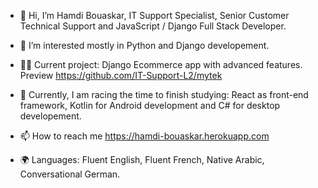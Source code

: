 - 👋 Hi, I’m Hamdi Bouaskar, IT Support Specialist, Senior Customer Technical Support and JavaScript / Django Full Stack Developer.

- 👀 I’m interested mostly in Python and Django developement. 

- 👨‍💻 Current project: Django Ecommerce app with advanced features. Preview  https://github.com/IT-Support-L2/mytek

- 🚀 Currently, I am racing the time to finish studying: React as front-end framework, Kotlin for Android development and C# for desktop developement. 

- 📫 How to reach me https://hamdi-bouaskar.herokuapp.com

- 🌍 Languages: Fluent English, Fluent French, Native Arabic, Conversational German.
<!---
IT-Support-L2/IT-Support-L2 is a ✨ special ✨ repository because its `README.md` (this file) appears on your GitHub profile.
You can click the Preview link to take a look at your changes.
--->
